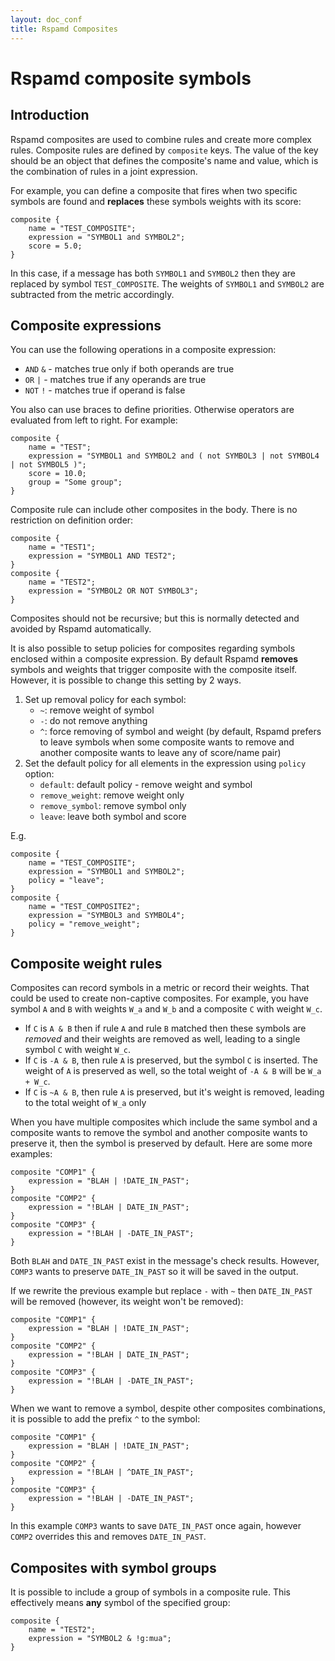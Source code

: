 ```yaml
---
layout: doc_conf
title: Rspamd Composites
---
```

# Rspamd composite symbols

## Introduction

Rspamd composites are used to combine rules and create more complex rules. Composite rules are defined by `composite` keys. The value of the key should be an object that defines the composite's name and value, which is the combination of rules in a joint expression.

For example, you can define a composite that fires when two specific symbols are found and **replaces** these symbols weights with its score:

~~~ucl
composite {
    name = "TEST_COMPOSITE";
    expression = "SYMBOL1 and SYMBOL2";
    score = 5.0;
}
~~~

In this case, if a message has both `SYMBOL1` and `SYMBOL2` then they are replaced by symbol `TEST_COMPOSITE`. The weights of `SYMBOL1` and `SYMBOL2` are subtracted from the metric accordingly.

## Composite expressions

You can use the following operations in a composite expression:

* `AND` `&` - matches true only if both operands are true
* `OR` `|` - matches true if any operands are true
* `NOT` `!` - matches true if operand is false

You also can use braces to define priorities. Otherwise operators are evaluated from left to right. For example:

~~~ucl
composite {
    name = "TEST";
    expression = "SYMBOL1 and SYMBOL2 and ( not SYMBOL3 | not SYMBOL4 | not SYMBOL5 )";
    score = 10.0;
    group = "Some group";
}
~~~

Composite rule can include other composites in the body. There is no restriction on definition order:

~~~ucl
composite {
    name = "TEST1";
    expression = "SYMBOL1 AND TEST2";
}
composite {
    name = "TEST2";
    expression = "SYMBOL2 OR NOT SYMBOL3";
}
~~~

Composites should not be recursive; but this is normally detected and avoided by Rspamd automatically.

It is also possible to setup policies for composites regarding symbols enclosed within a composite expression. By default Rspamd **removes** symbols and weights that trigger composite with the composite itself. However, it is possible to change this setting by 2 ways.

1. Set up removal policy for each symbol:
    * `~`: remove weight of symbol
    * `-`: do not remove anything
    * `^`: force removing of symbol and weight (by default, Rspamd prefers to leave symbols when some composite wants to remove and another composite wants to leave any of score/name pair)
2. Set the default policy for all elements in the expression using `policy` option:
    * `default`: default policy - remove weight and symbol
    * `remove_weight`: remove weight only
    * `remove_symbol`: remove symbol only
    * `leave`: leave both symbol and score

E.g.

~~~ucl
composite {
    name = "TEST_COMPOSITE";
    expression = "SYMBOL1 and SYMBOL2";
    policy = "leave";
}
composite {
    name = "TEST_COMPOSITE2";
    expression = "SYMBOL3 and SYMBOL4";
    policy = "remove_weight";
}
~~~

## Composite weight rules

Composites can record symbols in a metric or record their weights. That could be used to create non-captive composites. For example, you have symbol `A` and `B` with weights `W_a` and `W_b` and a composite `C` with weight `W_c`.

* If `C` is `A & B` then if rule `A` and rule `B` matched then these symbols are *removed* and their weights are removed as well, leading to a single symbol `C` with weight `W_c`.
* If `C` is `-A & B`, then rule `A` is preserved, but the symbol `C` is inserted. The weight of `A` is preserved as well, so the total weight of `-A & B` will be `W_a + W_c`.
* If `C` is `~A & B`, then rule `A` is preserved, but it's weight is removed,
  leading to the total weight of `W_a` only

When you have multiple composites which include the same symbol and a composite wants to remove the symbol and another composite wants to preserve it, then the symbol is preserved by default. Here are some more examples:

~~~ucl
composite "COMP1" {
    expression = "BLAH | !DATE_IN_PAST";
}
composite "COMP2" {
    expression = "!BLAH | DATE_IN_PAST";
}
composite "COMP3" {
    expression = "!BLAH | -DATE_IN_PAST";
}
~~~

Both `BLAH` and `DATE_IN_PAST` exist in the message's check results. However, `COMP3` wants to preserve `DATE_IN_PAST` so it will be saved in the output.

If we rewrite the previous example but replace `-` with `~` then `DATE_IN_PAST` will be removed (however, its weight won't be removed):

~~~ucl
composite "COMP1" {
    expression = "BLAH | !DATE_IN_PAST";
}
composite "COMP2" {
    expression = "!BLAH | DATE_IN_PAST";
}
composite "COMP3" {
    expression = "!BLAH | -DATE_IN_PAST";
}
~~~

When we want to remove a symbol, despite other composites combinations, it is possible to add the prefix `^` to the symbol:

~~~ucl
composite "COMP1" {
    expression = "BLAH | !DATE_IN_PAST";
}
composite "COMP2" {
    expression = "!BLAH | ^DATE_IN_PAST";
}
composite "COMP3" {
    expression = "!BLAH | -DATE_IN_PAST";
}
~~~

In this example `COMP3` wants to save `DATE_IN_PAST` once again, however `COMP2` overrides this and removes `DATE_IN_PAST`.

## Composites with symbol groups

It is possible to include a group of symbols in a composite rule. This effectively means **any** symbol of the specified group:

~~~ucl
composite {
    name = "TEST2";
    expression = "SYMBOL2 & !g:mua";
}
~~~

